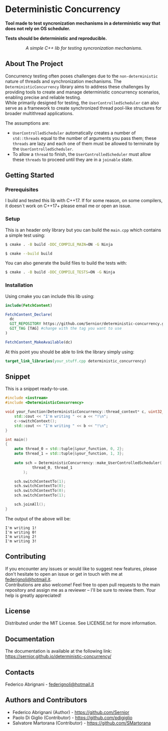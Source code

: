 # Deterministic Concurrency

**Tool made to test syncronization mechanisms in a deterministic way that does not rely on OS scheduler.**

**Tests should be deterministic and reproducible.**

<a name="readme-top"></a>

<div align="center">
  <p align="center">
    <em>A simple C++ lib for testing syncronization mechanisms.</em>
  </p>
</div>


<!-- <details>
  <summary>Table of Contents</summary>
  <ol>
    <li>
      <a href="#about-the-project">About The Project</a>
    </li>
    <li>
      <a href="#getting-started">Getting Started</a>
      <ul>
        <li><a href="#prerequisites">Prerequisites</a></li>
        <li><a href="#installation">Installation</a></li>
      </ul>
    </li>
    <li><a href="#usage">Usage</a></li>
    <li><a href="#contributing">Contributing</a></li>
    <li><a href="#license">License</a></li>
    <li><a href="#contact">Contact</a></li>
    <li><a href="#acknowledgments">Authors</a></li>
  </ol>
</details> -->

## About The Project

Concurrency testing often poses challenges due to the `non-deterministic` nature of threads and synchronization mechanisms. The `DeterministicConcurrency` library aims to address these challenges by providing tools to create and manage deterministic concurrency scenarios, enabling precise and reliable testing.<br />
While primarily designed for testing, the `UserControlledScheduler` can also serve as a framework to create synchronized thread pool-like structures for broader multithread applications.

The assumptions are:
  - `UserControlledScheduler` automatically creates a number of `std::threads` equal to the number of arguments you pass them; these `threads` are lazy and each one of them must be allowed to terminate by the `UserControlledScheduler`. 
  - To allow a `thread` to finish, the `UserControlledScheduler` must allow these `threads` to proceed until they are in a `joinable` state.

## Getting Started
### Prerequisites

I build and tested this lib with C++17.
If for some reason, on some compilers, it doesn`t work on C++17+ please email me or open an issue.
### Setup
This is an header only library but you can build the `main.cpp` which contains a simple test using:

   ```sh
   $ cmake . -B build -DDC_COMPILE_MAIN=ON -G Ninja
   ```

   ```sh
   $ cmake --build build
   ```

You can also generate the build files to build the tests with:
   ```sh
   $ cmake . -B build -DDC_COMPILE_TESTS=ON -G Ninja
   ```

### Installation

Using cmake you can include this lib using:
```cmake
include(FetchContent)

FetchContent_Declare(
  dc
  GIT_REPOSITORY https://github.com/Sernior/deterministic-concurrency.git
  GIT_TAG [TAG] #change with the tag you want to use
)

FetchContent_MakeAvailable(dc)
```

At this point you should be able to link the library simply using:

``` cmake
target_link_libraries(your_stuff.cpp deterministic_concurrency)
```


## Snippet
This is a snippet ready-to-use.
```cpp
#include <iostream>
#include <DeterministicConcurrency>

void your_function(DeterministicConcurrency::thread_context* c, uint32_t a, uint32_t b) {
    std::cout << "I'm writing " << a << "!\n";
    c->switchContext();
    std::cout << "I'm writing " << b << "!\n";
}

int main()
{
    auto thread_0 = std::tuple{&your_function, 0, 2};
    auto thread_1 = std::tuple{&your_function, 1, 3};
    
    auto sch = DeterministicConcurrency::make_UserControlledScheduler(
            thread_0, thread_1
        );

    sch.switchContextTo(1);
    sch.switchContextTo(0);
    sch.switchContextTo(0);
    sch.switchContextTo(1);

    sch.joinAll();
}
```

The output of the above will be:

```
I'm writing 1!
I'm writing 0!
I'm writing 2!
I'm writing 3!
```

## Contributing

If you encounter any issues or would like to suggest new features, please don't hesitate to open an issue or get in touch with me at federignoli@hotmail.it.<br />Contributions are also welcome! Feel free to open pull requests to the main repository and assign me as a reviewer – I'll be sure to review them. Your help is greatly appreciated!

## License

Distributed under the MIT License. See LICENSE.txt for more information.

## Documentation
The documentation is available at the following link: https://sernior.github.io/deterministic-concurrency/

## Contacts

Federico Abrignani - federignoli@hotmail.it

## Authors and Contributors

* Federico Abrignani (Author) - https://github.com/Sernior
* Paolo Di Giglio (Contributor) - https://github.com/pdigiglio
* Salvatore Martorana (Contributor) - https://github.com/SMartorana

